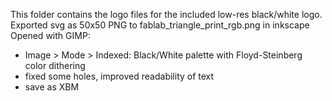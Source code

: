 This folder contains the logo files for the included low-res black/white logo.
Exported svg as 50x50 PNG to fablab_triangle_print_rgb.png in inkscape
Opened with GIMP:
 * Image > Mode > Indexed: Black/White palette with Floyd-Steinberg color dithering
 * fixed some holes, improved readability of text
 * save as XBM
